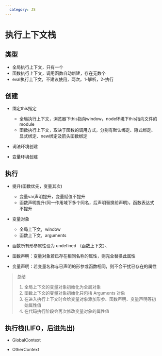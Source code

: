 ```yaml
---
  category: JS
---
```


# 执行上下文栈

## 类型

- 全局执行上下文，只有一个
- 函数执行上下文，调用函数自动新建，存在无数个
- eval执行上下文，不建议使用，两次，1-解析，2-执行

## 创建

- 绑定this指定
  - 全局执行上下文，浏览器下this指向window，node环境下this指向文件的module
  - 函数执行上下文，取决于函数的调用方式，分别有默认绑定、隐式绑定、显式绑定、new绑定及箭头函数绑定

- 词法环境创建

- 变量环境创建

## 执行

- 提升(函数优先，变量其次)
  - 变量var声明提升，变量赋值不提升
  - 函数声明提升(同一作用域下多个同名，后声明替换前声明)，函数表达式不提升

- 变量对象
  - 全局上下文，window
  - 函数上下文，arguments

- 函数所有形参属性设为 undefined （函数上下文）、
- 函数声明：变量对象若已存在相同名称的属性，则完全替换此属性
- 变量声明：若变量名称与已声明的形参或函数相同，则不会干扰已存在的属性

> 总结
>
> 1. 全局上下文的变量对象初始化为全局对象
> 2. 函数上下文的变量对象初始化只包括 Arguments 对象
> 3. 在进入执行上下文时会给变量对象添加形参、函数声明、变量声明等初始属性值
> 4. 在代码执行阶段会再次修改变量对象的属性值

## 执行栈(LIFO，后进先出)

- GlobalContext

- OtherContext

